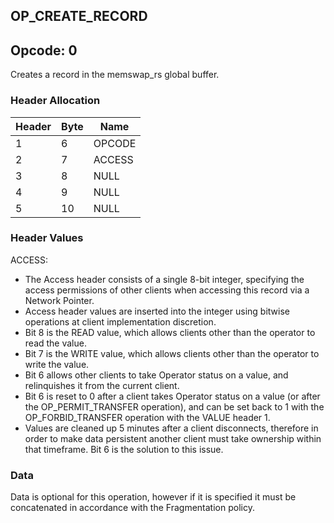 ## OP_CREATE_RECORD
## Opcode: 0
Creates a record in the memswap_rs global buffer.
### Header Allocation
| Header | Byte | Name   |
|--------|------|--------|
| 1      | 6    | OPCODE | 
| 2      | 7    | ACCESS | 
| 3      | 8    | NULL   |
| 4      | 9    | NULL   |
| 5      | 10   | NULL   |

### Header Values

ACCESS:
* The Access header consists of a single 8-bit integer, specifying the access permissions of other clients when accessing this record via a Network Pointer.
* Access header values are inserted into the integer using bitwise operations at client implementation discretion.
* Bit 8 is the READ value, which allows clients other than the operator to read the value.
* Bit 7 is the WRITE value, which allows clients other than the operator to write the value.
* Bit 6 allows other clients to take Operator status on a value, and relinquishes it from the current client.
* Bit 6 is reset to 0 after a client takes Operator status on a value (or after the OP_PERMIT_TRANSFER operation), and can be set back to 1 with the OP_FORBID_TRANSFER operation with the VALUE header 1.
* Values are cleaned up 5 minutes after a client disconnects, therefore in order to make data persistent another client must take ownership within that timeframe. Bit 6 is the solution to this issue.

### Data

Data is optional for this operation, however if it is specified it must be concatenated in accordance with the Fragmentation policy.
